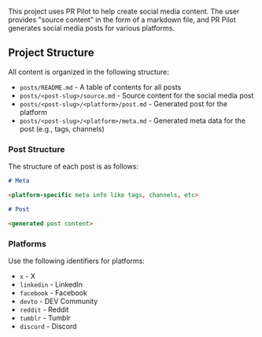 This project uses PR Pilot to help create social media content.
The user provides "source content" in the form of a markdown file, 
and PR Pilot generates social media posts for various platforms.

## Project Structure

All content is organized in the following structure:
- `posts/README.md` - A table of contents for all posts
- `posts/<post-slug>/source.md` - Source content for the social media post
- `posts/<post-slug>/<platform>/post.md` - Generated post for the platform
- `posts/<post-slug>/<platform>/meta.md` - Generated meta data for the post (e.g., tags, channels)

### Post Structure
The structure of each post is as follows:
```markdown
# Meta

<platform-specific meta info like tags, channels, etc>

# Post

<generated post content>
```

### Platforms
Use the following identifiers for platforms:
- `x` - X
- `linkedin` - LinkedIn
- `facebook` - Facebook
- `devto` - DEV Community
- `reddit` - Reddit
- `tumblr` - Tumblr
- `discord` - Discord